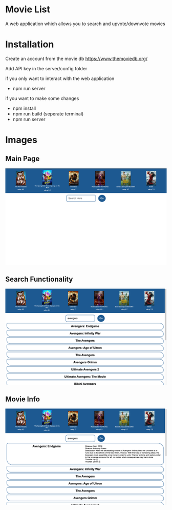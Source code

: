 # Movie List

A web application which allows you to search and upvote/downvote movies

# Installation
Create an account from the movie db
https://www.themoviedb.org/

Add API key in the server/config folder

if you only want to interact with the web application
  - npm run server

if you want to make some changes
  - npm install
  - npm run build (seperate terminal)
  - npm run server

# Images
## Main Page
![Alt text](public/images/main.png)

## Search Functionality
![Alt text](public/images/search.png)

## Movie Info
![Alt text](public/images/movie.png)